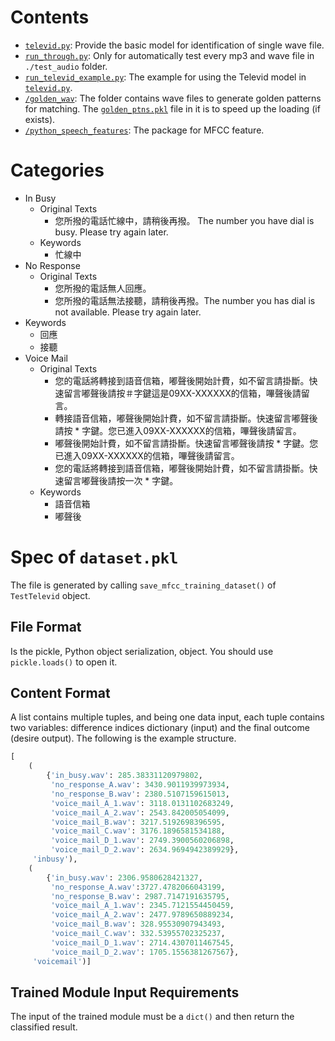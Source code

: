 # Contents

* [`televid.py`](televid.py): Provide the basic model for identification of single wave file.
* [`run_through.py`](run_through.py): Only for automatically test every mp3 and wave file in `./test_audio` folder.
* [`run_televid_example.py`](run_televid_example.py): The example for using the Televid model in [`televid.py`](televid.py).
* [`/golden_wav`](golden_wav): The folder contains wave files to generate golden patterns for matching. The [`golden_ptns.pkl`](golden_wav/golden_ptns.pkl) file in it is to speed up the loading (if exists).
* [`/python_speech_features`](python_speech_features): The package for MFCC feature.

# Categories

* In Busy
  * Original Texts
    * 您所撥的電話忙線中，請稍後再撥。 The number you have dial is busy. Please try again later.
  * Keywords
    * 忙線中
* No Response
  * Original Texts
    * 您所撥的電話無人回應。
    * 您所撥的電話無法接聽，請稍後再撥。The number you has dial is not available. Please try again later.
* Keywords
  * 回應
  * 接聽
* Voice Mail
  * Original Texts
    * 您的電話將轉接到語音信箱，嘟聲後開始計費，如不留言請掛斷。快速留言嘟聲後請按＃字鍵這是09XX-XXXXXX的信箱，嗶聲後請留言。
    * 轉接語音信箱，嘟聲後開始計費，如不留言請掛斷。快速留言嘟聲後請按 * 字鍵。您已進入09XX-XXXXXX的信箱，嗶聲後請留言。
    * 嘟聲後開始計費，如不留言請掛斷。快速留言嘟聲後請按 * 字鍵。您已進入09XX-XXXXXX的信箱，嗶聲後請留言。
    * 您的電話將轉接到語音信箱，嘟聲後開始計費，如不留言請掛斷。快速留言嘟聲後請按一次 * 字鍵。
  * Keywords
    * 語音信箱
    * 嘟聲後

# Spec of `dataset.pkl`
The file is generated by calling `save_mfcc_training_dataset()` of `TestTelevid`
object.

## File Format
Is the pickle, Python object serialization, object. You should use
`pickle.loads()` to open it.

## Content Format
A list contains multiple tuples, and being one data input, each tuple contains
two variables: difference indices dictionary (input) and the final outcome
(desire output). The following is the example structure.

``` python
[
    (
        {'in_busy.wav': 285.38331120979802,
         'no_response_A.wav': 3430.9011939973934,
         'no_response_B.wav': 2380.5107159615013,
         'voice_mail_A_1.wav': 3118.0131102683249,
         'voice_mail_A_2.wav': 2543.842005054099,
         'voice_mail_B.wav': 3217.5192698396595,
         'voice_mail_C.wav': 3176.1896581534188,
         'voice_mail_D_1.wav': 2749.3900560206898,
         'voice_mail_D_2.wav': 2634.9694942389929},
     'inbusy'),
    (
        {'in_busy.wav': 2306.9580628421327,
         'no_response_A.wav':3727.4782066043199,
         'no_response_B.wav': 2987.7147191635795,
         'voice_mail_A_1.wav': 2345.7121554450459,
         'voice_mail_A_2.wav': 2477.9789650889234,
         'voice_mail_B.wav': 328.95530907943493,
         'voice_mail_C.wav': 332.53955702325237,
         'voice_mail_D_1.wav': 2714.4307011467545,
         'voice_mail_D_2.wav': 1705.1556381267567},
     'voicemail')]
```

## Trained Module Input Requirements

The input of the trained module must be a ```dict()``` and then return the
classified result.